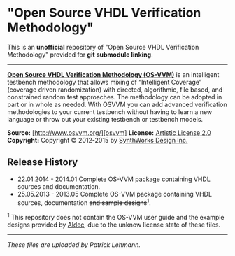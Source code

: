 # "Open Source VHDL Verification Methodology"

This is an **unofficial** repository of "Open Source VHDL Verification Methodology" provided for **git submodule linking**.

------
[**Open Source VHDL Verification Methodology (OS-VVM)**][osvvm] is an intelligent testbench methodology that allows mixing of “Intelligent Coverage” (coverage driven randomization) with directed, algorithmic, file based, and constrained random test approaches. The methodology can be adopted in part or in whole as needed. With OSVVM you can add advanced verification methodologies to your current testbench without having to learn a new language or throw out your existing testbench or testbench models.

**Source:**     [http://www.osvvm.org/][osvvm]
**License:**	[Artistic License 2.0][PAL2.0]
**Copyright:**	Copyright © 2012-2015 by [SynthWorks Design Inc.](http://www.synthworks.com/)

## Release History

 - 22.01.2014 - 2014.01 Complete OS-VVM package containing VHDL sources and documentation.
 - 25.05.2013 - 2013.05 Complete OS-VVM package containing VHDL sources, documentation <s>and sample designs</s><sup>1</sup>.


<sup>1</sup> This repository does not contain the OS-VVM user guide and the example designs provided by [Aldec][aldec], due to the unknow license state of these files.

------

*These files are uploaded by Patrick Lehmann.*

 [osvvm]:   http://www.osvvm.org/
 [aldec]:   http://www.aldec.com/
 [PAL2.0]:	http://www.perlfoundation.org/artistic_license_2_0






